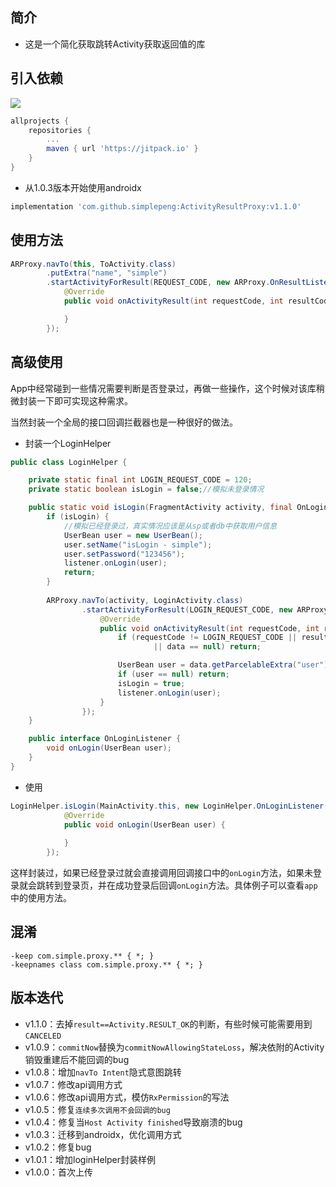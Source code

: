 ## 简介

* 这是一个简化获取跳转Activity获取返回值的库

## 引入依赖

[![](https://jitpack.io/v/simplepeng/ActivityResultProxy.svg)](https://jitpack.io/#simplepeng/ActivityResultProxy)

```groovy
allprojects {
	repositories {
		...
		maven { url 'https://jitpack.io' }
	}
}
```

* 从1.0.3版本开始使用androidx

```groovy
implementation 'com.github.simplepeng:ActivityResultProxy:v1.1.0'
```

## 使用方法

```java
ARProxy.navTo(this, ToActivity.class)
        .putExtra("name", "simple")
        .startActivityForResult(REQUEST_CODE, new ARProxy.OnResultListener() {
            @Override
            public void onActivityResult(int requestCode, int resultCode,@Nullable Intent data) {

            }
        });
```

## 高级使用

App中经常碰到一些情况需要判断是否登录过，再做一些操作，这个时候对该库稍微封装一下即可实现这种需求。

当然封装一个全局的接口回调拦截器也是一种很好的做法。

* 封装一个LoginHelper

```java
public class LoginHelper {

    private static final int LOGIN_REQUEST_CODE = 120;
    private static boolean isLogin = false;//模拟未登录情况

    public static void isLogin(FragmentActivity activity, final OnLoginListener listener) {
        if (isLogin) {
            //模拟已经登录过，真实情况应该是从sp或者db中获取用户信息
            UserBean user = new UserBean();
            user.setName("isLogin - simple");
            user.setPassword("123456");
            listener.onLogin(user);
            return;
        }
        
        ARProxy.navTo(activity, LoginActivity.class)
                .startActivityForResult(LOGIN_REQUEST_CODE, new ARProxy.OnResultListener() {
                    @Override
                    public void onActivityResult(int requestCode, int resultCode,@Nullable Intent data) {
                        if (requestCode != LOGIN_REQUEST_CODE || resultCode != Activity.RESULT_OK
                                || data == null) return;

                        UserBean user = data.getParcelableExtra("user");
                        if (user == null) return;
                        isLogin = true;
                        listener.onLogin(user);
                    }
                });
    }

    public interface OnLoginListener {
        void onLogin(UserBean user);
    }
}
```

* 使用

```java
LoginHelper.isLogin(MainActivity.this, new LoginHelper.OnLoginListener() {
            @Override
            public void onLogin(UserBean user) {
              
            }
        });
```

这样封装过，如果已经登录过就会直接调用回调接口中的`onLogin`方法，如果未登录就会跳转到登录页，并在成功登录后回调`onLogin`方法。具体例子可以查看`app`中的使用方法。

## 混淆

```
-keep com.simple.proxy.** { *; }
-keepnames class com.simple.proxy.** { *; }
```

## 版本迭代

* v1.1.0：去掉`result==Activity.RESULT_OK`的判断，有些时候可能需要用到`CANCELED`
* v1.0.9：`commitNow`替换为`commitNowAllowingStateLoss`，解决依附的Activity销毁重建后不能回调的bug
* v1.0.8：增加`navTo Intent`隐式意图跳转
* v1.0.7：修改api调用方式
* v1.0.6：修改api调用方式，模仿`RxPermission`的写法
* v1.0.5：修复`连续多次调用不会回调的bug`
* v1.0.4：修复当`Host Activity finished`导致崩溃的bug
* v1.0.3：迁移到androidx，优化调用方式
* v1.0.2：修复bug
* v1.0.1：增加loginHelper封装样例
* v1.0.0：首次上传